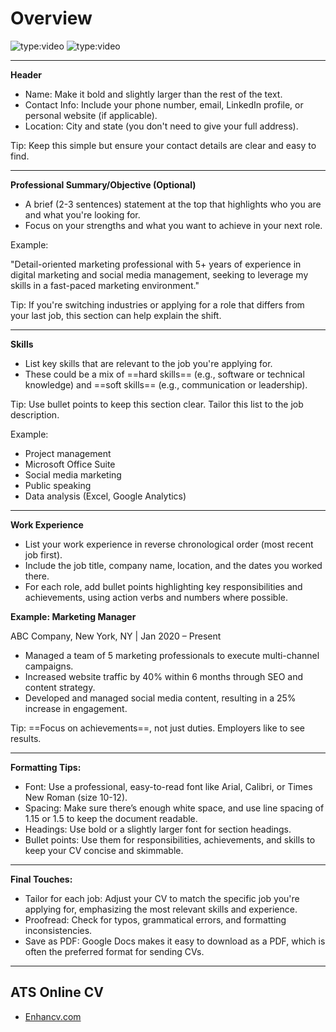 # Overview

![type:video](https://www.youtube.com/embed/qPPuW013F-A?si=o3xmv0DtgzxuqCFs)
![type:video](https://www.youtube.com/embed/DNZt2Eilzd4?si=7PuUhnXzsoTttfKQ)

---

**Header**

- Name: Make it bold and slightly larger than the rest of the text.
- Contact Info: Include your phone number, email, LinkedIn profile, or personal website (if applicable).
- Location: City and state (you don't need to give your full address).

Tip: Keep this simple but ensure your contact details are clear and easy to find.

---

**Professional Summary/Objective (Optional)**

- A brief (2-3 sentences) statement at the top that highlights who you are and what you're looking for.
- Focus on your strengths and what you want to achieve in your next role.

Example:

"Detail-oriented marketing professional with 5+ years of experience in digital marketing and social media management, seeking to leverage my skills in a fast-paced marketing environment."

Tip: If you're switching industries or applying for a role that differs from your last job, this section can help explain the shift.

---

**Skills**

- List key skills that are relevant to the job you're applying for.
- These could be a mix of ==hard skills== (e.g., software or technical knowledge) and ==soft skills== (e.g., communication or leadership).

Tip: Use bullet points to keep this section clear. Tailor this list to the job description.

Example:

- Project management
- Microsoft Office Suite
- Social media marketing
- Public speaking
- Data analysis (Excel, Google Analytics)

---

**Work Experience**

- List your work experience in reverse chronological order (most recent job first).
- Include the job title, company name, location, and the dates you worked there.
- For each role, add bullet points highlighting key responsibilities and achievements, using action verbs and numbers where possible.

**Example: Marketing Manager**

ABC Company, New York, NY | Jan 2020 – Present

- Managed a team of 5 marketing professionals to execute multi-channel campaigns.
- Increased website traffic by 40% within 6 months through SEO and content strategy.
- Developed and managed social media content, resulting in a 25% increase in engagement.

Tip: ==Focus on achievements==, not just duties. Employers like to see results.

---

**Formatting Tips:**

- Font: Use a professional, easy-to-read font like Arial, Calibri, or Times New Roman (size 10-12).
- Spacing: Make sure there’s enough white space, and use line spacing of 1.15 or 1.5 to keep the document readable.
- Headings: Use bold or a slightly larger font for section headings.
- Bullet points: Use them for responsibilities, achievements, and skills to keep your CV concise and skimmable.

---

**Final Touches:**

- Tailor for each job: Adjust your CV to match the specific job you're applying for, emphasizing the most relevant skills and experience.
- Proofread: Check for typos, grammatical errors, and formatting inconsistencies.
- Save as PDF: Google Docs makes it easy to download as a PDF, which is often the preferred format for sending CVs.

---

## ATS Online CV

- [Enhancv.com](https://app.enhancv.com/)
